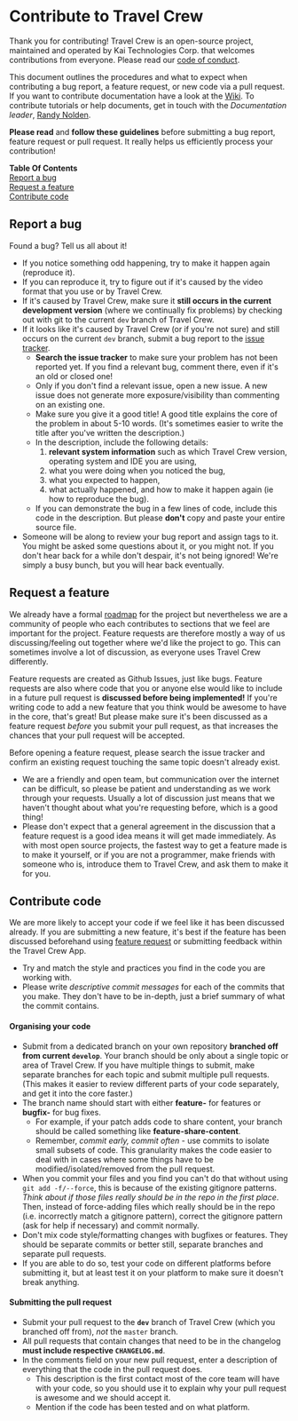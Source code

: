 # Contribute to Travel Crew

Thank you for contributing! Travel Crew is an open-source project, maintained and operated by Kai Technologies Corp. that welcomes contributions from everyone. 
Please read our [code of conduct]().

This document outlines the procedures and what to expect when contributing a bug report, a feature request, or new code via a pull request.
If you want to contribute documentation have a look at the [Wiki](https://github.com/kaitech-corp/travelcrew/wiki).
To contribute tutorials or help documents, get in touch with the _Documentation leader_, [Randy Nolden](Randy@kaitechcorp.com).

**Please read** and **follow these guidelines** before submitting a bug report, feature request or pull request.
It really helps us efficiently process your contribution!

**Table Of Contents**  
[Report a bug](#bug-reports)   
[Request a feature](#feature-requests)   
[Contribute code](#contributing-code)

## Report a bug

Found a bug? Tell us all about it!

- If you notice something odd happening, try to make it happen again (reproduce it).
- If you can reproduce it, try to figure out if it's caused by the video format that you use or by Travel Crew.
- If it's caused by Travel Crew, make sure it **still occurs in the current development version** (where we continually fix problems) by checking out with git to the current `dev` branch of Travel Crew.
- If it looks like it's caused by Travel Crew (or if you're not sure) and still occurs on the current `dev` branch, submit a bug report to the [issue tracker](https://github.com/kaitech-corp/travelcrew/issues).
    - **Search the issue tracker** to make sure your problem has not been reported yet. If you find a relevant bug, comment there, even if it's an old or closed one!
    - Only if you don't find a relevant issue, open a new issue. A new issue does not generate more exposure/visibility than commenting on an existing one.
    - Make sure you give it a good title! A good title explains the core of the problem in about 5-10 words. (It's sometimes easier to write the title after you've written the description.)
    - In the description, include the following details:
        1. **relevant system information** such as which Travel Crew version, operating system and IDE you are using,
        2. what you were doing when you noticed the bug,
        3. what you expected to happen,
        4. what actually happened, and how to make it happen again (ie how to reproduce the bug).
    - If you can demonstrate the bug in a few lines of code, include this code in the description.
      But please __don't__ copy and paste your entire source file.
- Someone will be along to review your bug report and assign tags to it.
  You might be asked some questions about it, or you might not.
  If you don't hear back for a while don't despair, it's not being ignored!
  We're simply a busy bunch, but you will hear back eventually.


## Request a feature

We already have a formal [roadmap](https://github.com/kaitech-corp/travelcrew/wiki/RoadMap) for the project but nevertheless we are a community of people who each contributes to sections that we feel are important for the project.
Feature requests are therefore mostly a way of us discussing/feeling out together where we'd like the project to go.
This can sometimes involve a lot of discussion, as everyone uses Travel Crew differently.

Feature requests are created as Github Issues, just like bugs.
Feature requests are also where code that you or anyone else would like to include in a future pull request is **discussed before being implemented!**
If you're writing code to add a new feature that you think would be awesome to have in the core, that's great!
But please make sure it's been discussed as a feature request _before_ you submit your pull request, as that increases the chances that your pull request will be accepted.

Before opening a feature request, please search the issue tracker and confirm an existing request touching the same topic doesn't already exist.

- We are a friendly and open team, but communication over the internet can be difficult, so please be patient and understanding as we work through your requests.
  Usually a lot of discussion just means that we haven't thought about what you're requesting before, which is a good thing!
- Please don't expect that a general agreement in the discussion that a feature request is a good idea means it will get made immediately.
  As with most open source projects, the fastest way to get a feature made is to make it yourself, or if you are not a programmer, make friends with someone who is, introduce them to Travel Crew, and ask them to make it for you.

## Contribute code

We are more likely to accept your code if we feel like it has been discussed already.
If you are submitting a new feature, it's best if the feature has been discussed beforehand using [feature request](#feature-requests) or submitting feedback within the Travel Crew App.

- Try and match the style and practices you find in the code you are working with.
- Please write _descriptive commit messages_ for each of the commits that you make.
  They don't have to be in-depth, just a brief summary of what the commit contains. 

#### Organising your code


- Submit from a dedicated branch on your own repository **branched off from current `develop`**. Your branch should be only about a single topic or area of Travel Crew.
  If you have multiple things to submit, make separate branches for each topic and submit multiple pull requests.
  (This makes it easier to review different parts of your code separately, and get it into the core faster.)
- The branch name should start with either __feature-__ for features or __bugfix-__ for bug fixes.
    - For example, if your patch adds code to share content, your branch should be called something like __feature-share-content__.
    - Remember, _commit early, commit often_ - use commits to isolate small subsets of code.
      This granularity makes the code easier to deal with in cases where some things have to be modified/isolated/removed from the pull request.
- When you commit your files and you find you can't do that without using `git add -f/--force`, this is because of the existing gitignore patterns. _Think about if those files really should be in the repo in the first place_. 
  Then, instead of force-adding files which really should be in the repo (i.e. incorrectly match a gitignore pattern), correct the gitignore pattern (ask for help if necessary) and commit normally.
- Don't mix code style/formatting changes with bugfixes or features. They should be separate commits or better still, separate branches and separate pull requests.
- If you are able to do so, test your code on different platforms before submitting it, but at least test it on your platform to make sure it doesn't break anything.

#### Submitting the pull request

- Submit your pull request to the __`dev`__ branch of Travel Crew (which you branched off from), _not_ the `master` branch.
- All pull requests that contain changes that need to be in the changelog **must include respective `CHANGELOG.md`**.
- In the comments field on your new pull request, enter a description of everything that the code in the pull request does.
    - This description is the first contact most of the core team will have with your code, so you should use it to explain why your pull request is awesome and we should accept it.
    - Mention if the code has been tested and on what platform.